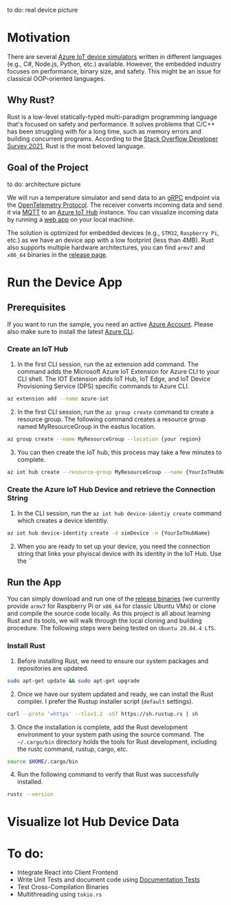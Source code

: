 to do: real device picture

# Motivation
There are several [Azure IoT device simulators](https://docs.microsoft.com/de-de/azure/iot-hub/quickstart-control-device?pivots=programming-language-csharp) written in different languages (e.g., C#, Node.js, Python, etc.) available. However, the embedded industry focuses on performance, binary size, and safety. This might be an issue for classical OOP-oriented languages. 

## Why Rust?
Rust is a low-level statically-typed multi-paradigm programming language that's focused on safety and performance. It solves problems that C/C++ has been struggling with for a long time, such as memory errors and building concurrent programs. According to the [Stack Overflow Developer Survey 2021](https://insights.stackoverflow.com/survey/2021), Rust is the most beloved language.

## Goal of the Project
to do: architecture picture

We will run a temperature simulator and send data to an [gRPC](https://grpc.io/) endpoint via the [OpenTelemetry Protocol](https://opentelemetry.io/docs/reference/specification/protocol/). The receiver converts incoming data and send it via [MQTT](https://mqtt.org/) to an [Azure IoT Hub](https://azure.microsoft.com/en-us/services/iot-hub/) instance. You can  visualize incoming data by running a [web app](https://github.com/christopher-wilke/rust-azure-iot-simulator/tree/main/c2d-visualizer) on your local machine.

The solution is optimized for embedded devices (e.g., `STM32`, `Raspberry Pi`, etc.) as we have an device app with a low footprint (less than 4MB). Rust also supports multiple hardware architectures, you can find `armv7` and `x86_64` binaries in the [release page](https://github.com/christopher-wilke/rust-azure-iot-simulator/releases).

# Run the Device App

## Prerequisites
If you want to run the sample, you need an active [Azure Account](https://azure.microsoft.com/en-us/free/). Please also make sure to install the latest [Azure CLI](https://docs.microsoft.com/en-us/cli/azure/install-azure-cli).

### Create an IoT Hub
1. In the first CLI session, run the az extension add command. The command adds the Microsoft Azure IoT Extension for Azure CLI to your CLI shell. The IOT Extension adds IoT Hub, IoT Edge, and IoT Device Provisioning Service (DPS) specific commands to Azure CLI.

```sh
az extension add --name azure-iot
```

2. In the first CLI session, run the `az group create` command to create a resource group. The following command creates a resource group named MyResourceGroup in the eastus location.

```sh
az group create --name MyResourceGroup --location {your region}
```

3. You can then create the IoT hub, this process may take a few minutes to complete.
```sh
az iot hub create --resource-group MyResourceGroup --name {YourIoTHubName}
```

### Create the Azure IoT Hub Device and retrieve the Connection String
1. In the CLI session, run the `az iot hub device-identiy create` command which creates a device identitiy.

```sh
az iot hub device-identity create -d simDevice -n {YourIoTHubName}
```

2. When you are ready to set up your device, you need the connection string that links your phyiscal device with its identity in the IoT Hub. Use the `` 

## Run the App
You can simply download and run one of the [release binaries](https://github.com/christopher-wilke/rust-azure-iot-simulator/releases) (we currently provide `armv7` for Raspberry Pi or `x86_64` for classic Ubuntu VMs) or clone and compile the source code locally. As this project is all about learning Rust and its tools, we will walk through the local cloning and building procedure. The following steps were being tested on `Ubuntu 20.04.4 LTS`.

### Install Rust
1. Before installing Rust, we need to ensure our system packages and repositories are updated.

```sh
sudo apt-get update && sudo apt-get upgrade
```

2. Once we have our system updated and ready, we can install the Rust compiler. I prefer the Rustup installer script (`default` settings).

```sh
curl --proto '=https' --tlsv1.2 -sSf https://sh.rustup.rs | sh
```
3. Once the installation is complete, add the Rust development environment to your system path using the source command. The `~/.cargo/bin` directory holds the tools for Rust development, including the rustc command, rustup, cargo, etc.

```sh
source $HOME/.cargo/bin
```

4. Run the following command to verify that Rust was successfully installed.

```sh
rustc --version
```

# Visualize Iot Hub Device Data


# To do:

- Integrate React into Client Frontend
- Write Unit Tests and document code using [Documentation Tests](https://doc.rust-lang.org/rustdoc/write-documentation/documentation-tests.html)
- Test Cross-Compilation Binaries
- Multithreading using `tokio.rs`